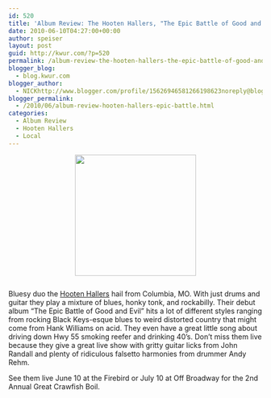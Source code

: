```yaml
---
id: 520
title: 'Album Review: The Hooten Hallers, "The Epic Battle of Good and Evil"'
date: 2010-06-10T04:27:00+00:00
author: speiser
layout: post
guid: http://kwur.com/?p=520
permalink: /album-review-the-hooten-hallers-the-epic-battle-of-good-and-evil/
blogger_blog:
  - blog.kwur.com
blogger_author:
  - NICKhttp://www.blogger.com/profile/15626946581266198623noreply@blogger.com
blogger_permalink:
  - /2010/06/album-review-hooten-hallers-epic-battle.html
categories:
  - Album Review
  - Hooten Hallers
  - Local
---
```

<div class="pf-content">
  <p>
    <a onblur="try {parent.deselectBloggerImageGracefully();} catch(e) {}" href="http://www.widowspeakmusicfestival.com/images/music/theHootenHallers.jpg"><img style="display:block; margin:0px auto 10px; text-align:center;cursor:pointer; cursor:hand;width: 240px; height: 240px;" src="http://www.widowspeakmusicfestival.com/images/music/theHootenHallers.jpg" border="0" alt="" /></a><br />Bluesy duo the <a href="http://www.myspace.com/thehootenhallers">Hooten Hallers</a> hail from Columbia, MO. With just drums and guitar they play a mixture of blues, honky tonk, and rockabilly. Their debut album “The Epic Battle of Good and Evil” hits a lot of different styles ranging from rocking Black Keys-esque blues to weird distorted country that might come from Hank Williams on acid. They even have a great little song about driving down Hwy 55 smoking reefer and drinking 40’s. Don’t miss them live because they give a great live show with gritty guitar licks from John Randall and plenty of ridiculous falsetto harmonies from drummer Andy Rehm.
  </p>
  
  <p>
    See them live June 10 at the Firebird or July 10 at Off Broadway for the 2nd Annual Great Crawfish Boil.
  </p>
  
  <p>
  </p>
</div>